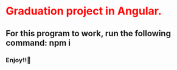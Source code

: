  <h1 style="color:red">
        Graduation project in Angular.
    </h1>
    <h2>For this program to work, run the following command: npm i</h2>
    <h3>Enjoy!!🤗</h3>
